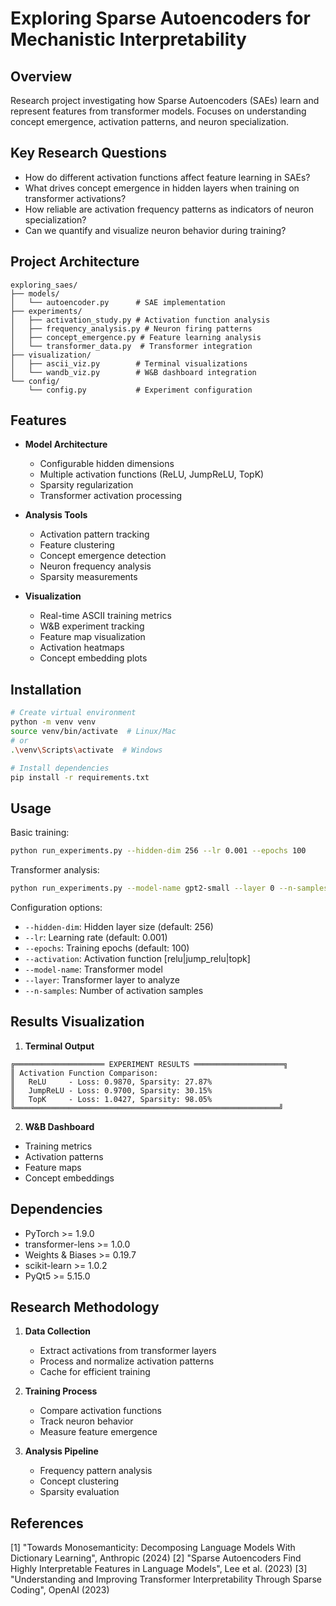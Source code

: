 # Exploring Sparse Autoencoders for Mechanistic Interpretability

## Overview
Research project investigating how Sparse Autoencoders (SAEs) learn and represent features from transformer models. Focuses on understanding concept emergence, activation patterns, and neuron specialization.

## Key Research Questions
- How do different activation functions affect feature learning in SAEs?
- What drives concept emergence in hidden layers when training on transformer activations?
- How reliable are activation frequency patterns as indicators of neuron specialization?
- Can we quantify and visualize neuron behavior during training?

## Project Architecture
```
exploring_saes/
├── models/
│   └── autoencoder.py      # SAE implementation
├── experiments/
│   ├── activation_study.py # Activation function analysis
│   ├── frequency_analysis.py # Neuron firing patterns
│   ├── concept_emergence.py # Feature learning analysis
│   └── transformer_data.py  # Transformer integration
├── visualization/
│   ├── ascii_viz.py        # Terminal visualizations
│   └── wandb_viz.py        # W&B dashboard integration
└── config/
    └── config.py           # Experiment configuration
```

## Features
- **Model Architecture**
  - Configurable hidden dimensions
  - Multiple activation functions (ReLU, JumpReLU, TopK)
  - Sparsity regularization
  - Transformer activation processing

- **Analysis Tools**
  - Activation pattern tracking
  - Feature clustering
  - Concept emergence detection
  - Neuron frequency analysis
  - Sparsity measurements

- **Visualization**
  - Real-time ASCII training metrics
  - W&B experiment tracking
  - Feature map visualization
  - Activation heatmaps
  - Concept embedding plots

## Installation
```bash
# Create virtual environment
python -m venv venv
source venv/bin/activate  # Linux/Mac
# or
.\venv\Scripts\activate  # Windows

# Install dependencies
pip install -r requirements.txt
```

## Usage
Basic training:
```bash
python run_experiments.py --hidden-dim 256 --lr 0.001 --epochs 100
```

Transformer analysis:
```bash
python run_experiments.py --model-name gpt2-small --layer 0 --n-samples 1000 --use-wandb
```

Configuration options:
- `--hidden-dim`: Hidden layer size (default: 256)
- `--lr`: Learning rate (default: 0.001)
- `--epochs`: Training epochs (default: 100)
- `--activation`: Activation function [relu|jump_relu|topk]
- `--model-name`: Transformer model
- `--layer`: Transformer layer to analyze
- `--n-samples`: Number of activation samples

## Results Visualization
1. **Terminal Output**
```
╔════════════════════ EXPERIMENT RESULTS ════════════════════╗
║ Activation Function Comparison:
║   ReLU     - Loss: 0.9870, Sparsity: 27.87%
║   JumpReLU - Loss: 0.9700, Sparsity: 30.15%
║   TopK     - Loss: 1.0427, Sparsity: 98.05%
╚═══════════════════════════════════════════════════════════╝
```

2. **W&B Dashboard**
- Training metrics
- Activation patterns
- Feature maps
- Concept embeddings

## Dependencies
- PyTorch >= 1.9.0
- transformer-lens >= 1.0.0
- Weights & Biases >= 0.19.7
- scikit-learn >= 1.0.2
- PyQt5 >= 5.15.0

## Research Methodology
1. **Data Collection**
   - Extract activations from transformer layers
   - Process and normalize activation patterns
   - Cache for efficient training

2. **Training Process**
   - Compare activation functions
   - Track neuron behavior
   - Measure feature emergence

3. **Analysis Pipeline**
   - Frequency pattern analysis
   - Concept clustering
   - Sparsity evaluation

## References
[1] "Towards Monosemanticity: Decomposing Language Models With Dictionary Learning", Anthropic (2024)
[2] "Sparse Autoencoders Find Highly Interpretable Features in Language Models", Lee et al. (2023)
[3] "Understanding and Improving Transformer Interpretability Through Sparse Coding", OpenAI (2023)